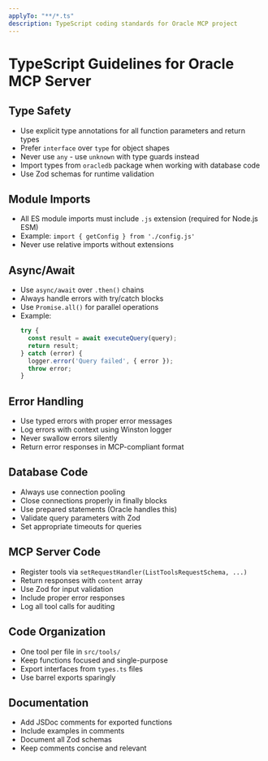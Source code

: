 ```yaml
---
applyTo: "**/*.ts"
description: TypeScript coding standards for Oracle MCP project
---
```


# TypeScript Guidelines for Oracle MCP Server

## Type Safety
- Use explicit type annotations for all function parameters and return types
- Prefer `interface` over `type` for object shapes
- Never use `any` - use `unknown` with type guards instead
- Import types from `oracledb` package when working with database code
- Use Zod schemas for runtime validation

## Module Imports
- All ES module imports must include `.js` extension (required for Node.js ESM)
- Example: `import { getConfig } from './config.js'`
- Never use relative imports without extensions

## Async/Await
- Use `async/await` over `.then()` chains
- Always handle errors with try/catch blocks
- Use `Promise.all()` for parallel operations
- Example:
  ```typescript
  try {
    const result = await executeQuery(query);
    return result;
  } catch (error) {
    logger.error('Query failed', { error });
    throw error;
  }
  ```

## Error Handling
- Use typed errors with proper error messages
- Log errors with context using Winston logger
- Never swallow errors silently
- Return error responses in MCP-compliant format

## Database Code
- Always use connection pooling
- Close connections properly in finally blocks
- Use prepared statements (Oracle handles this)
- Validate query parameters with Zod
- Set appropriate timeouts for queries

## MCP Server Code
- Register tools via `setRequestHandler(ListToolsRequestSchema, ...)`
- Return responses with `content` array
- Use Zod for input validation
- Include proper error responses
- Log all tool calls for auditing

## Code Organization
- One tool per file in `src/tools/`
- Keep functions focused and single-purpose
- Export interfaces from `types.ts` files
- Use barrel exports sparingly

## Documentation
- Add JSDoc comments for exported functions
- Include examples in comments
- Document all Zod schemas
- Keep comments concise and relevant
